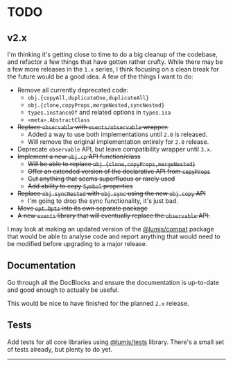 # TODO

## v2.x

I'm thinking it's getting close to time to do a big cleanup of the codebase,
and refactor a few things that have gotten rather crufty. While there may be
a few more releases in the `1.x` series, I think focusing on a clean break
for the future would be a good idea. A few of the things I want to do:

- Remove all currently deprecated code:
  - `obj.{copyAll,duplicateOne,duplicateAll}`
  - `obj.{clone,copyProps,mergeNested,syncNested}`
  - `types.instanceOf` and related options in `types.isa`
  - `<meta>.AbstractClass`
- ~~Replace `observable` with `events/observable` wrapper.~~
  - Added a way to use both implementations until `2.0` is released.
  - Will remove the original implementation entirely for `2.0` release.
- Deprecate `observable` API, but leave compatibility wrapper until `3.x`.
- ~~Implement a new `obj.cp` API function/class~~
  - ~~Will be able to replace `obj.{clone,copyProps,mergeNested}`~~
  - ~~Offer an extended version of the declarative API from `copyProps`~~
  - ~~Cut anything that seems superfluous or rarely used~~
  - ~~Add ability to copy `Symbol` properties~~
- ~~Replace `obj.syncNested` with `obj.sync` using the new `obj.copy` API~~
  - I'm going to drop the sync functionality, it's just bad.
- ~~Move `opt.Opts` into its own separate package~~
- ~~A new `events` library that will eventually replace the `observable` API.~~

I may look at making an updated version of the [@lumjs/compat] package that 
would be able to analyse code and report anything that would need to be
modified before upgrading to a major release.

## Documentation

Go through all the DocBlocks and ensure the documentation is up-to-date and
good enough to actually be useful.

This would be nice to have finished for the planned `2.x` release.

## Tests

Add tests for all core libraries using [@lumjs/tests] library.
There's a small set of tests already, but plenty to do yet.

---

[@lumjs/tests]: https://github.com/supernovus/lum.tests.js 
[@lumjs/compat]: https://github.com/supernovus/lum.compat.js

